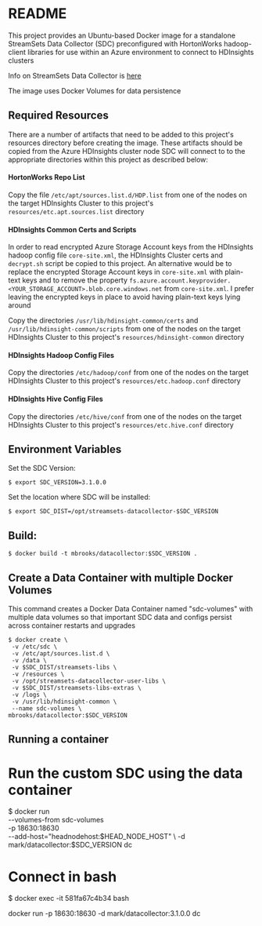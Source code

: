 # README

This project provides an Ubuntu-based Docker image for a standalone StreamSets Data 
Collector (SDC) preconfigured with  HortonWorks hadoop-client libraries for use within 
an Azure environment to connect to HDInsights clusters

Info on StreamSets Data Collector is [here](https://streamsets.com/products/sdc)

The image uses Docker Volumes for data persistence

## Required Resources

There are a number of artifacts that need to be added to this project's resources
directory before creating the image.  These artifacts should be copied from the
Azure HDInsights cluster node SDC will connect to to the appropriate directories
within this project as described below:

#### HortonWorks Repo List

Copy the file `/etc/apt/sources.list.d/HDP.list` from one of the nodes on the target 
HDInsights Cluster to this project's `resources/etc.apt.sources.list` directory

#### HDInsights Common Certs and Scripts

In order to read encrypted Azure Storage Account keys from the HDInsights hadoop
config file `core-site.xml`, the HDInsights Cluster certs and `decrypt.sh` script be 
copied to this project.  An alternative would be to replace the encrypted Storage 
Account keys in `core-site.xml` with plain-text keys and to remove the property
`fs.azure.account.keyprovider.<YOUR_STORAGE_ACCOUNT>.blob.core.windows.net` from 
`core-site.xml`.   I prefer leaving the encrypted keys in place to avoid having 
plain-text keys lying around

Copy the directories `/usr/lib/hdinsight-common/certs` and 
`/usr/lib/hdinsight-common/scripts` from one of the nodes on the target HDInsights 
Cluster to this project's `resources/hdinsight-common` directory

#### HDInsights Hadoop Config Files

Copy the directories `/etc/hadoop/conf` from one of the nodes on the target 
HDInsights Cluster to this project's `resources/etc.hadoop.conf` directory

#### HDInsights Hive Config Files

Copy the directories `/etc/hive/conf` from one of the nodes on the target HDInsights 
Cluster to this project's `resources/etc.hive.conf` directory

## Environment Variables

Set the SDC Version:

	$ export SDC_VERSION=3.1.0.0

Set the location where SDC will be installed:

	$ export SDC_DIST=/opt/streamsets-datacollector-$SDC_VERSION



## Build:

	$ docker build -t mbrooks/datacollector:$SDC_VERSION .


## Create a Data Container with multiple Docker Volumes 

This command creates a Docker Data Container named "sdc-volumes" 
with multiple data volumes so that important SDC data and configs 
persist across container restarts and upgrades

	$ docker create \
	 -v /etc/sdc \
	 -v /etc/apt/sources.list.d \
	 -v /data \
	 -v $SDC_DIST/streamsets-libs \
	 -v /resources \
	 -v /opt/streamsets-datacollector-user-libs \
	 -v $SDC_DIST/streamsets-libs-extras \
	 -v /logs \
	 -v /usr/lib/hdinsight-common \
	 --name sdc-volumes \
	mbrooks/datacollector:$SDC_VERSION



## Running a container
# Run the custom SDC using the data container
$ docker run \
 --volumes-from sdc-volumes \
 -p 18630:18630  \
 --add-host="headnodehost:$HEAD_NODE_HOST" \
 -d mark/datacollector:$SDC_VERSION dc 
 
 
 
# Connect in bash 
$ docker exec -it 581fa67c4b34 bash

docker run  -p 18630:18630 -d mark/datacollector:3.1.0.0 dc 

